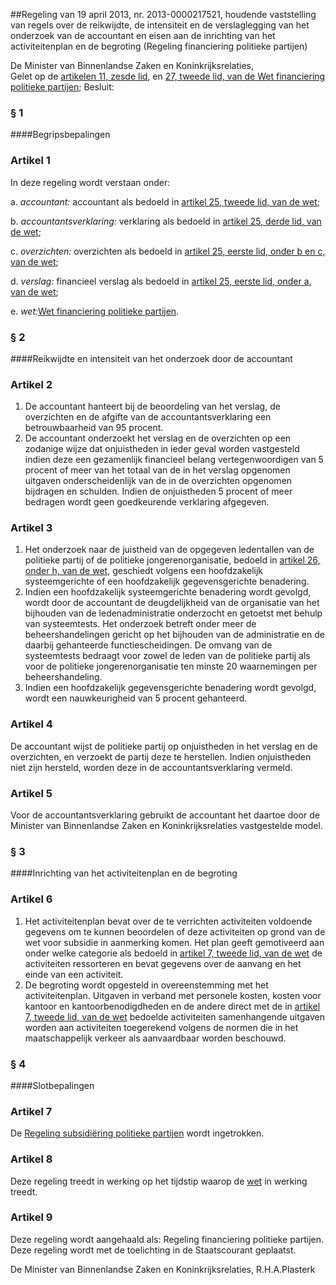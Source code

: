 <meta http-equiv='Content-Type' content='text/html; charset=utf-8' />

##Regeling van 19 april 2013, nr. 2013-0000217521, houdende vaststelling van regels over de reikwijdte, de intensiteit en de verslaglegging van het onderzoek van de accountant en eisen aan de inrichting van het activiteitenplan en de begroting (Regeling financiering politieke partijen)

De Minister van Binnenlandse Zaken en Koninkrijksrelaties,  
Gelet op de [artikelen 11, zesde lid](../../../../../../wet/wet/financiering/politieke/partijen/BWBR0033004/README.md), en [27, tweede lid, van de Wet financiering politieke partijen](../../../../../../wet/wet/financiering/politieke/partijen/BWBR0033004/README.md);
Besluit:     
### §  1  

####Begripsbepalingen

### Artikel  1  

In deze regeling wordt verstaan onder: 

a. *accountant:* accountant als bedoeld in [artikel 25, tweede lid, van de wet](../../../../../../wet/wet/financiering/politieke/partijen/BWBR0033004/README.md);  

b. *accountantsverklaring:* verklaring als bedoeld in [artikel 25, derde lid, van de wet](../../../../../../wet/wet/financiering/politieke/partijen/BWBR0033004/README.md);  

c. *overzichten:* overzichten als bedoeld in [artikel 25, eerste lid, onder b en c, van de wet](../../../../../../wet/wet/financiering/politieke/partijen/BWBR0033004/README.md);  

d. *verslag:* financieel verslag als bedoeld in [artikel 25, eerste lid, onder a, van de wet](../../../../../../wet/wet/financiering/politieke/partijen/BWBR0033004/README.md);  

e. *wet:*[Wet financiering politieke partijen](../../../../../../wet/wet/financiering/politieke/partijen/BWBR0033004/README.md).    

### §  2  

####Reikwijdte en intensiteit van het onderzoek door de accountant

### Artikel  2  

1.  De accountant hanteert bij de beoordeling van het verslag, de overzichten en de afgifte van de accountantsverklaring een betrouwbaarheid van 95 procent.   
2.  De accountant onderzoekt het verslag en de overzichten op een zodanige wijze dat onjuistheden in ieder geval worden vastgesteld indien deze een gezamenlijk financieel belang vertegenwoordigen van 5 procent of meer van het totaal van de in het verslag opgenomen uitgaven onderscheidenlijk van de in de overzichten opgenomen bijdragen en schulden. Indien de onjuistheden 5 procent of meer bedragen wordt geen goedkeurende verklaring afgegeven.   

### Artikel  3  

1.  Het onderzoek naar de juistheid van de opgegeven ledentallen van de politieke partij of de politieke jongerenorganisatie, bedoeld in [artikel 26, onder h, van de wet](../../../../../../wet/wet/financiering/politieke/partijen/BWBR0033004/README.md), geschiedt volgens een hoofdzakelijk systeemgerichte of een hoofdzakelijk gegevensgerichte benadering.   
2.  Indien een hoofdzakelijk systeemgerichte benadering wordt gevolgd, wordt door de accountant de deugdelijkheid van de organisatie van het bijhouden van de ledenadministratie onderzocht en getoetst met behulp van systeemtests. Het onderzoek betreft onder meer de beheershandelingen gericht op het bijhouden van de administratie en de daarbij gehanteerde functiescheidingen. De omvang van de systeemtests bedraagt voor zowel de leden van de politieke partij als voor de politieke jongerenorganisatie ten minste 20 waarnemingen per beheershandeling.   
3.  Indien een hoofdzakelijk gegevensgerichte benadering wordt gevolgd, wordt een nauwkeurigheid van 5 procent gehanteerd.   

### Artikel  4  

De accountant wijst de politieke partij op onjuistheden in het verslag en de overzichten, en verzoekt de partij deze te herstellen. Indien onjuistheden niet zijn hersteld, worden deze in de accountantsverklaring vermeld.  

### Artikel  5  

Voor de accountantsverklaring gebruikt de accountant het daartoe door de Minister van Binnenlandse Zaken en Koninkrijksrelaties vastgestelde model.  

### §  3  

####Inrichting van het activiteitenplan en de begroting

### Artikel  6  

1.  Het activiteitenplan bevat over de te verrichten activiteiten voldoende gegevens om te kunnen beoordelen of deze activiteiten op grond van de wet voor subsidie in aanmerking komen. Het plan geeft gemotiveerd aan onder welke categorie als bedoeld in [artikel 7, tweede lid, van de wet](../../../../../../wet/wet/financiering/politieke/partijen/BWBR0033004/README.md) de activiteiten ressorteren en bevat gegevens over de aanvang en het einde van een activiteit.   
2.  De begroting wordt opgesteld in overeenstemming met het activiteitenplan. Uitgaven in verband met personele kosten, kosten voor kantoor en kantoorbenodigdheden en de andere direct met de in [artikel 7, tweede lid, van de wet](../../../../../../wet/wet/financiering/politieke/partijen/BWBR0033004/README.md) bedoelde activiteiten samenhangende uitgaven worden aan activiteiten toegerekend volgens de normen die in het maatschappelijk verkeer als aanvaardbaar worden beschouwd.   

### §  4  

####Slotbepalingen

### Artikel  7  

De [Regeling subsidiëring politieke partijen](../../../../../../ministeriele-regeling/regeling/subsidiëring/politieke/partijen/BWBR0010602/README.md) wordt ingetrokken.  

### Artikel  8  

Deze regeling treedt in werking op het tijdstip waarop de [wet](../../../../../../wet/wet/financiering/politieke/partijen/BWBR0033004/README.md) in werking treedt.  

### Artikel  9  

Deze regeling wordt aangehaald als: Regeling financiering politieke partijen.  
Deze regeling wordt met de toelichting in de Staatscourant geplaatst.  

De 
Minister van Binnenlandse Zaken en Koninkrijksrelaties,
R.H.A.Plasterk   
